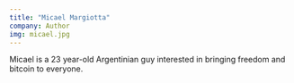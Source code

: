 ```yaml
---
title: "Micael Margiotta"
company: Author
img: micael.jpg
---
```


Micael is a 23 year-old Argentinian guy interested in bringing freedom and bitcoin to everyone. 